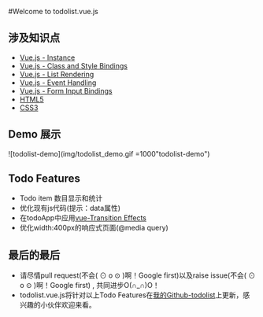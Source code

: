 #Welcome to todolist.vue.js

## 涉及知识点 

-  <a href="https://vuejs.org/v2/guide/instance.html">Vue.js - Instance</a>
-  <a href="https://vuejs.org/v2/guide/class-and-style.html">Vue.js - Class and Style Bindings</a>
-  <a href="https://vuejs.org/v2/guide/list.html">Vue.js - List Rendering</a>
-  <a href="https://vuejs.org/v2/guide/events.html">Vue.js - Event Handling</a>
-  <a href="https://vuejs.org/v2/guide/forms.html">Vue.js - Form Input Bindings</a>
-  <a href="http://www.w3schools.com/html/html5_intro.asp">HTML5</a>
-  <a href="http://www.w3schools.com/css/css3_intro.asp">CSS3</a>

## Demo  展示
![todolist-demo](img/todolist_demo.gif =1000"todolist-demo")



## Todo Features
-  Todo item 数目显示和统计
-  优化现有js代码(提示：data属性)
-  在todoApp中应用<a href="https://vuejs.org/v2/guide/transitions.html">vue-Transition Effects</a>
-  优化width:400px的响应式页面(@media query)

## 最后的最后
-  请尽情pull request(不会( ⊙ o ⊙ )啊！Google first)以及raise issue(不会( ⊙ o ⊙ )啊！Google first) ,
   共同进步O(∩_∩)O！
-  todolist.vue.js将针对以上Todo Features在<a href="https://github.com/CaiYiLiang/TodoList">我的Github-todolist</a>上更新，感兴趣的小伙伴欢迎来看。
